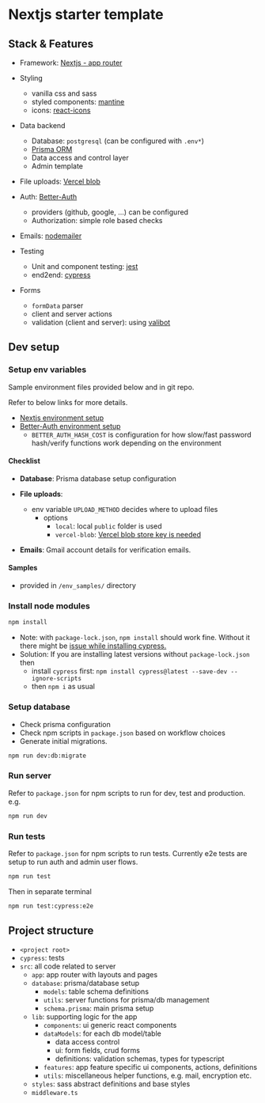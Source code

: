 # Nextjs starter template

## Stack & Features

- Framework: [Nextjs - app router](https://nextjs.org/)
- Styling
  - vanilla css and sass
  - styled components: [mantine](https://mantine.dev/)
  - icons: [react-icons](https://react-icons.github.io/react-icons/)
- Data backend
  - Database: `postgresql` (can be configured with `.env*`)
  - [Prisma ORM](https://www.prisma.io/)
  - Data access and control layer
  - Admin template

- File uploads: [Vercel blob](https://vercel.com/docs/vercel-blob)

- Auth: [Better-Auth](www.better-auth.com)
  - providers (github, google, ...) can be configured
  - Authorization: simple role based checks
- Emails: [nodemailer]()
- Testing
  - Unit and component testing: [jest](https://nextjs.org/docs/app/guides/testing/jest)
  - end2end: [cypress](https://nextjs.org/docs/app/guides/testing/cypress)
- Forms
  - `formData` parser
  - client and server actions
  - validation (client and server): using [valibot](https://valibot.dev/)

## Dev setup

### Setup env variables

Sample environment files provided below and in git repo.

Refer to below links for more details.

- [Nextjs environment setup](https://nextjs.org/docs/app/guides/environment-variables)
- [Better-Auth environment setup](https://www.better-auth.com/docs/installation#set-environment-variables)
  - `BETTER_AUTH_HASH_COST` is configuration for how slow/fast password hash/verify functions work depending on the environment

#### Checklist

- **Database**: Prisma database setup configuration

- **File uploads**:
  - env variable `UPLOAD_METHOD` decides where to upload files
    - options
      - `local`: local `public` folder is used
      - `vercel-blob`: [Vercel blob store key is needed](https://vercel.com/docs/vercel-blob)

- **Emails**: Gmail account details for verification emails.

#### Samples

- provided in `/env_samples/` directory

### Install node modules

```bash
npm install
```

- Note: with `package-lock.json`, `npm install` should work fine. Without it there might be [issue  while installing cypress.](https://github.com/cypress-io/cypress/issues/29204)
- Solution: If you are installing latest versions without `package-lock.json` then
  - install `cypress` first: `npm install cypress@latest --save-dev --ignore-scripts`
  - then `npm i` as usual

### Setup database

- Check prisma configuration
- Check npm scripts in `package.json` based on workflow choices
- Generate initial migrations.

```bash
npm run dev:db:migrate
```

### Run server

Refer to `package.json` for npm scripts to run for dev, test and production. e.g. 

```bash
npm run dev
```

### Run tests

Refer to `package.json` for npm scripts to run tests. Currently e2e tests are setup to run auth and admin user flows.

```bash
npm run test
```

Then in separate terminal

```bash
npm run test:cypress:e2e
```

## Project structure

- `<project root>`
- `cypress`: tests
- `src`: all code related to server
  - `app`: app router with layouts and pages
  - `database`: prisma/database setup
    - `models`: table schema definitions
    - `utils`: server functions for prisma/db management
    - `schema.prisma`: main prisma setup
  - `lib`: supporting logic for the app
    - `components`: ui generic react components
    - `dataModels`: for each db model/table
      - data access control
      - ui: form fields, crud forms
      - definitions: validation schemas, types for typescript
    - `features`: app feature specific ui components, actions, definitions
    - `utils`: miscellaneous helper functions, e.g. mail, encryption etc.
  - `styles`: sass abstract definitions and base styles
  - `middleware.ts`
